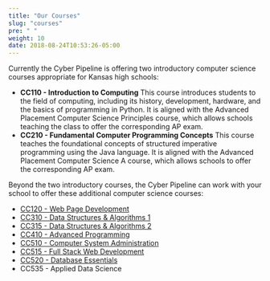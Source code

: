 ```yaml
---
title: "Our Courses"
slug: "courses"
pre: " "
weight: 10
date: 2018-08-24T10:53:26-05:00
---
```


Currently the Cyber Pipeline is offering two introductory computer science courses appropriate for Kansas high schools:

* __CC110 - Introduction to Computing__
  This course introduces students to the field of computing, including its history, development, hardware, and the basics of programming in Python.  It is aligned with the Advanced Placement Computer Science Principles course, which allows schools teaching the class to offer the corresponding AP exam.
* __CC210 - Fundamental Computer Programming Concepts__ This course teaches the foundational concepts of structured imperative programming using the Java language.  It is aligned with the Advanced Placement Computer Science A course, which allows schools to offer the corresponding AP exam.

Beyond the two introductory courses, the Cyber Pipeline can work with your school to offer these additional computer science courses:

* [CC120 - Web Page Development](https://textbooks.cs.ksu.edu/cc120)
* [CC310 - Data Structures & Algorithms 1](https://textbooks.cs.ksu.edu/cc310)
* [CC315 - Data Structures & Algorithms 2](https://textbooks.cs.ksu.edu/cc315)
* [CC410 - Advanced Programming](https://textbooks.cs.ksu.edu/cc410)
* [CC510 - Computer System Administration](https://textbooks.cs.ksu.edu/cis527)
* [CC515 - Full Stack Web Development](https://textbooks.cs.ksu.edu/cis526)
* [CC520 - Database Essentials](https://textbooks.cs.ksu.edu/cc520)
* CC535 - Applied Data Science

